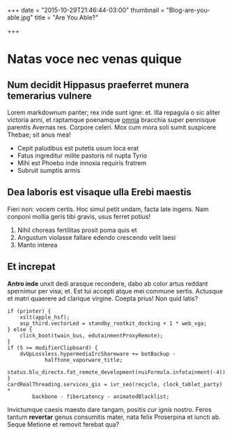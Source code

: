 +++
date = "2015-10-29T21:46:44-03:00"
thumbnail = "Blog-are-you-able.jpg"
title = "Are You Able?"

+++
# Natas voce nec venas quique

## Num decidit Hippasus praeferret munera temerarius vulnere

Lorem markdownum pariter; rex inde sunt igne: et. Illa repagula o sic aliter
victoria anni, et raptamque poenamque [omnia](http://textfromdog.tumblr.com/)
bracchia super pennisque parentis Avernas res. Corpore celeri. Mox cum mora soli
sumit suspicere Thebae; sit anus mea!

- Cepit paludibus est putetis usum loca erat
- Fatus ingreditur milite pastoris nil nupta Tyrio
- Mihi est Phoebo inde innoxia requiris fratrem
- Subruit sumptis armis

## Dea laboris est visaque ulla Erebi maestis

Fieri non: vocem certis. Hoc simul petit undam, facta late ingens. Nam conponi
mollia geris tibi gravis, usus ferret potius!

1. Nihil choreas fertilitas prosit poma quis et
2. Angustum violasse fallare edendo crescendo velit laesi
3. Manto interea

## Et increpat

**Antro inde** unxit dedi arasque recondere, dabo ab color artus reddant
spernimur per visa; et. Est tui accepti atque mei commune sertis. Actusque et
matri quaerere ad clarique virgine. Coepta prius! Non quid latis?

    if (printer) {
        xslt(apple_hsf);
        asp_third.vectorLed = standby_rootkit_docking + 1 * web_vga;
    } else {
        click_boot(twain_bus, edutainmentProxyRemote);
    }
    if (5 >= modifierClipboard) {
        dvUpLossless.hypermediaIrcShareware += botBackup -
                halftone_vaporware_title;
        status.blu_directx.fat_remote_development(nuiFormula.infotainment(-4));
    }
    cardRealThreading.services_gis = ivr_seo(recycle, clock_tablet_party) *
            backbone - fiberLatency - animatedBlacklist;

Invictumque caesis maesto dare tangam, positis *cur ignis* nostro. Feros tantum
**revertar** genus consumitis mater, nata felix Proserpina et iuncti ab. Seque
Metione et removit ferebat qua?